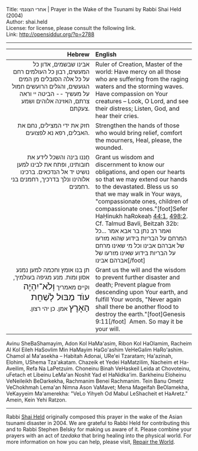 <html>
<head></head>
<body>
Title: אחרי הצונמי | Prayer in the Wake of the Tsunami by Rabbi Shai Held (2004)<br />
Author: shai.held<br />
License: for license, please consult the following link.<br />
Link: <a href="http://opensiddur.org/?p=2788">http://opensiddur.org/?p=2788</a>
<p />
<hr />

<table style="margin-left: auto;margin-right: auto;" class="draggable">
<thead><tr><th id="x" style="text-align: right;">Hebrew</th><th style="text-align: left;">English</th></tr></thead>
<tbody>
<tr><td style="vertical-align:top;" width="46%">
<div class="liturgy" style="text-align: right;"><span lang="he">
אבינו שבשמים, אדון כל המעשים, רבון כל העולמים
רחם על כל אלה הסובלים מן המים הגועשים, והגלים הרועשים
חמול על מעשיך -- 
הביטה יי וראה צרתם, 
האזינה אלוהים ושמע צעקתם.
</span></div></td>

<td style="vertical-align:top;" width="53%"><div class="english">
Ruler of Creation, Master of the world:
Have mercy on all those who are suffering from the raging waters and the storming waves.
Have compassion on Your creatures – 
Look, O Lord, and see their distress; 
Listen, God, and hear their cries.
</div></td>
</tr>


<tr><td style="vertical-align:top;" width="46%">
<div class="liturgy" style="text-align: right;"><span lang="he">
חזק את ידי המצילים, 
נחם את האבלים, 
רפא נא לפצועים.
</span></div></td>

<td style="vertical-align:top;" width="53%"><div class="english">
Strengthen the hands of those who would bring relief, 
comfort the mourners,
Heal, please, the wounded.
</div></td>
</tr>


<tr><td style="vertical-align:top;" width="46%">
<div class="liturgy" style="text-align: right;"><span lang="he">
חָננו בינה והשכל לידע את חובותינו, 
ופתח את לבינו 
למען נושיט יד אל הנדכּאים.
ברכינו אלוהינו ונלך בדרכיך, 
רחמנים בני רחמנים.
</span></div></td>

<td style="vertical-align:top;" width="53%"><div class="english">
Grant us wisdom and discernment to know our obligations,
and open our hearts 
so that we may extend our hands to the devastated.
Bless us so that we may walk in Your ways,
"compassionate ones, children of compassionate ones."[foot]Sefer HaḤinukh haRokeaḥ <a href="http://www.sefaria.org/Sefer_HaChinukh.44.1">44:1</a>, <a href="http://www.sefaria.org/Sefer_HaChinukh.498.2?lang=he&layout=lines&sidebarLang=all">498:2</a>. Cf. Talmud Bavli, Beitzah 32b: ואמר רב נתן בר אבא אמר ...כל המרחם על הבריות בידוע שהוא מזרעו של אברהם אבינו וכל מי שאינו מרחם על הבריות בידוע שאינו מזרעו של אברהם אבינו[/foot]
</div></td>
</tr>


<tr><td style="vertical-align:top;" width="46%">
<div class="liturgy" style="text-align: right;"><span lang="he">
תן בנו אומץ וחכמה 
למען נמנע אסון ומות.
מנע מגיפה בעולמיך, 
וקיים מאמריך
<span class="scribe" style="font-size : x-large;">וְלֹא־יִהְיֶה עוֺד מַבּוּל לְשַׁחֵת הָאָרֶץ</span>
אמן. כן יהי רצון.‏
</span></div>
</td>
 
<td style="vertical-align:top;" width="53%"><div class="english">
Grant us the will and the wisdom 
to prevent further disaster and death;
Prevent plague from descending upon Your earth, 
and fulfill Your words,
"Never again shall there be another flood to destroy the earth."[foot]Genesis 9:11[/foot]&nbsp;
Amen. So may it be your will.
</div></td>
</tr>
</tbody></table>

<div class="english">
Avinu SheBaShamayim, Adon Kol HaMa'asim, Ribon Kol HaOlamim,
Racheim Al Kol Eileh HaSovlim Min HaMayim HaGo'ashim VeHeGalim HaRo'ashim.
Chamol al Ma'asekha – Habitah Adonai, URe'ei Tzaratam;
Ha'azinah, Elohim, UShema Tza'akatam.
Chazeik et Yedei HaMatzilim, Nacheim et Ha-Aveilim, Refa Na LaPetzuim.
Choneinu Binah VeHaskeil Leida at Chovoteinu,
uFetach et Libeinu LeMa'an Noshit Yad el HaNidka'im.
Barkheinu Eloheinu VeNeileikh BeDarkekha, Rachmanim Benei Rachmanim.
Tein Banu Ometz VeChokhmah Lema'an Nimna Ason VaMavet;
Mena Mageifah BeOlamekha, VeKayyeim Ma'amerekha:
"VeLo Yihyeh Od Mabul LeShacheit et HaAretz."
Amein, Kein Yehi Ratzon.
</div>

<hr />

Rabbi <a href="http://www.mechonhadar.org/faculty">Shai Held</a> originally composed this prayer in the wake of the Asian tsunami disaster in 2004. We are grateful to Rabbi Held for contributing this and to Rabbi Stephen Belsky for making us aware of it. Please combine your prayers with an act of <em>tzedaka</em> that bring healing into the physical world. For more information on how you can help, please visit, <a href="http://werepair.org">Repair the World</a>.
</body>
</html>